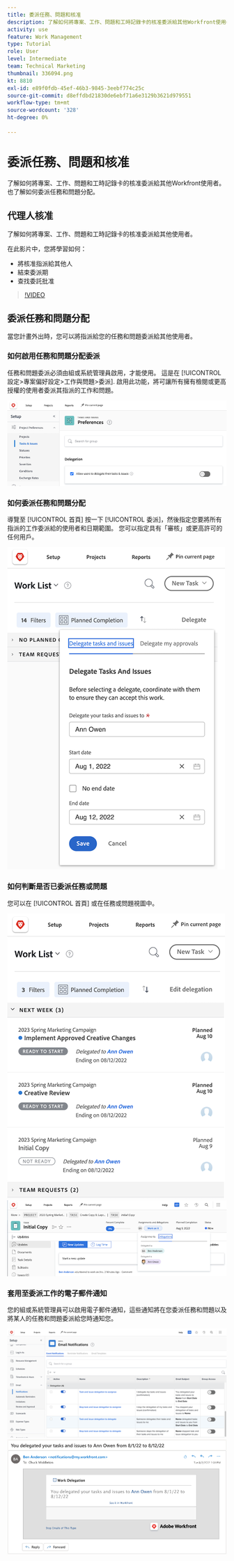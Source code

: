 ```yaml
---
title: 委派任務、問題和核准
description: 了解如何將專案、工作、問題和工時記錄卡的核准委派給其他Workfront使用者。 也了解如何委派任務和問題分配。
activity: use
feature: Work Management
type: Tutorial
role: User
level: Intermediate
team: Technical Marketing
thumbnail: 336094.png
kt: 8810
exl-id: e89f0fdb-45ef-46b3-9845-3eebf774c25c
source-git-commit: d8effdbd21830de6ebf71a6e3129b3621d979551
workflow-type: tm+mt
source-wordcount: '328'
ht-degree: 0%

---
```


# 委派任務、問題和核准

了解如何將專案、工作、問題和工時記錄卡的核准委派給其他Workfront使用者。 也了解如何委派任務和問題分配。

## 代理人核准

了解如何將專案、工作、問題和工時記錄卡的核准委派給其他使用者。

在此影片中，您將學習如何：

* 將核准指派給其他人
* 結束委派期
* 查找委託批准

>[!VIDEO](https://video.tv.adobe.com/v/336094/?quality=12)

<!---
learn more URLS
Delegate approval request
--->

## 委派任務和問題分配

當您計畫外出時，您可以將指派給您的任務和問題委派給其他使用者。

### 如何啟用任務和問題分配委派

任務和問題委派必須由組或系統管理員啟用，才能使用。 這是在 [!UICONTROL 設定>專案偏好設定>工作與問題>委派]. 啟用此功能，將可讓所有擁有檢閱或更高授權的使用者委派其指派的工作和問題。

![螢幕截圖顯示 [!UICONTROL 設定] 委派偏好設定](assets/delegation-1.png)

### 如何委派任務和問題分配

導覽至 [!UICONTROL 首頁] 按一下 [!UICONTROL 委派]，然後指定您要將所有指派的工作委派給的使用者和日期範圍。 您可以指定具有「審核」或更高許可的任何用戶。

![螢幕擷圖顯示 [!UICONTROL 首頁]](assets/delegation-2.png)

### 如何判斷是否已委派任務或問題

您可以在 [!UICONTROL 首頁] 或在任務或問題視圖中。

![螢幕截圖顯示 [!UICONTROL 首頁]](assets/delegation-4.png)
![螢幕截圖顯示任務視圖中的委派任務分配](assets/delegation-3.png)

### 套用至委派工作的電子郵件通知

您的組或系統管理員可以啟用電子郵件通知，這些通知將在您委派任務和問題以及將某人的任務和問題委派給您時通知您。

![螢幕截圖顯示 [!UICONTROL 設定] 委派電子郵件通知選項](assets/delegation-5.png)
![螢幕截圖顯示工作委派電子郵件](assets/delegation-6.png)

